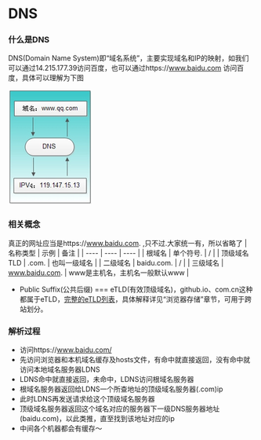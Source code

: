 # DNS
### 什么是DNS
DNS(Domain Name System)即“域名系统”，主要实现域名和IP的映射，如我们可以通过14.215.177.39访问百度，也可以通过https://www.baidu.com 访问百度，具体可以理解为下图

![DNS工作图](../../media/dns1.png)

### 相关概念
真正的网址应当是https://www.baidu.com. ,只不过.大家统一有，所以省略了
|  名称类型 | 示例 | 备注 |
|  ----  |  ----  | ----  |
|  根域名  | 单个符号. | / |
|  顶级域名TLD | .com. | 也叫一级域名 |
|  二级域名 | baidu.com. | / |
|  三级域名 | www.baidu.com. | www是主机名，主机名一般默认www |
- Public Suffix(公共后缀) === eTLD(有效顶级域名)，github.io、com.cn这种都属于eTLD，[完整的eTLD列表](https://publicsuffix.org/list/public_suffix_list.dat)，具体解释详见“浏览器存储”章节，可用于跨站划分。

### 解析过程 
- 访问https://www.baidu.com/
- 先访问浏览器和本机域名缓存及hosts文件，有命中就直接返回，没有命中就访问本地域名服务器LDNS
- LDNS命中就直接返回，未命中，LDNS访问根域名服务器
- 根域名服务器返回给LDNS一个所查地址的顶级域名服务器(.com)ip
- 此时LDNS再发送请求给这个顶级域名服务器
- 顶级域名服务器返回这个域名对应的服务器下一级DNS服务器地址(baidu.com)，以此类推，直至找到该地址对应的ip
- 中间各个机器都会有缓存～